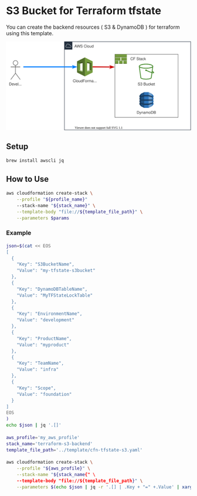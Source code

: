 # S3 Bucket for Terraform tfstate 

You can create the backend resources ( S3 & DynamoDB ) for terraform using this template.

![](./docs/img/architecture.drawio.svg)

## Setup

```sh
brew install awscli jq
```

## How to Use

```sh
aws cloudformation create-stack \
    --profile "${profile_name}"
    --stack-name "${stack_name}" \
    --template-body "file://${template_file_path}" \
    --parameters $params
```

### Example

```sh
json=$(cat << EOS
[
  {
    "Key": "S3BucketName",
    "Value": "my-tfstate-s3bucket"
  },
  {
    "Key": "DynamoDBTableName",
    "Value": "MyTFStateLockTable"
  },
  {
    "Key": "EnvironmentName",
    "Value": "development"
  },
  {
    "Key": "ProductName",
    "Value": "myproduct"
  },
  {
    "Key": "TeamName",
    "Value": "infra"
  },
  {
    "Key": "Scope",
    "Value": "foundation"
  }
]
EOS
)
echo $json | jq '.[]'

aws_profile='my_aws_profile'
stack_name='terraform-s3-backend'
template_file_path='../template/cfn-tfstate-s3.yaml'

aws cloudformation create-stack \
    --profile "${aws_profile}" \
    --stack-name "${stack_name{" \
    --template-body "file://${template_file_path}" \
    --parameters $(echo $json | jq -r '.[] | .Key + "=" +.Value' | xargs echo | sed -e 's/ /,/g')
```
